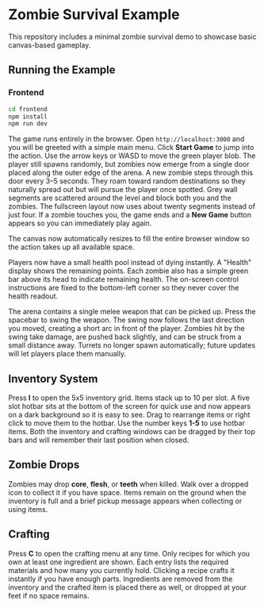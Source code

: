 # Zombie Survival Example

This repository includes a minimal zombie survival demo to showcase basic canvas-based gameplay.

## Running the Example

### Frontend

```bash
cd frontend
npm install
npm run dev
```

The game runs entirely in the browser. Open `http://localhost:3000` and you will be greeted with a simple main menu. Click **Start Game** to jump into the action. Use the arrow keys or WASD to move the green player blob. The player still spawns randomly, but zombies now emerge from a single door placed along the outer edge of the arena. A new zombie steps through this door every 3–5 seconds. They roam toward random destinations so they naturally spread out but will pursue the player once spotted. Grey wall segments are scattered around the level and block both you and the zombies. The fullscreen layout now uses about twenty segments instead of just four. If a zombie touches you, the game ends and a **New Game** button appears so you can immediately play again.

The canvas now automatically resizes to fill the entire browser window so the action takes up all available space.

Players now have a small health pool instead of dying instantly. A "Health" display shows the remaining points. Each zombie also has a simple green bar above its head to indicate remaining health.
The on-screen control instructions are fixed to the bottom-left corner so they never cover the health readout.

The arena contains a single melee weapon that can be picked up. Press the spacebar to swing the weapon. The swing now follows the last direction you moved, creating a short arc in front of the player. Zombies hit by the swing take damage, are pushed back slightly, and can be struck from a small distance away. Turrets no longer spawn automatically; future updates will let players place them manually.

## Inventory System

Press **I** to open the 5x5 inventory grid. Items stack up to 10 per slot. A five slot hotbar sits at the bottom of the screen for quick use and now appears on a dark background so it is easy to see. Drag to rearrange items or right click to move them to the hotbar. Use the number keys **1-5** to use hotbar items. Both the inventory and crafting windows can be dragged by their top bars and will remember their last position when closed.

## Zombie Drops

Zombies may drop **core**, **flesh**, or **teeth** when killed. Walk over a dropped icon to collect it if you have space. Items remain on the ground when the inventory is full and a brief pickup message appears when collecting or using items.

## Crafting

Press **C** to open the crafting menu at any time. Only recipes for which you own at least one ingredient are shown. Each entry lists the required materials and how many you currently hold. Clicking a recipe crafts it instantly if you have enough parts. Ingredients are removed from the inventory and the crafted item is placed there as well, or dropped at your feet if no space remains.
